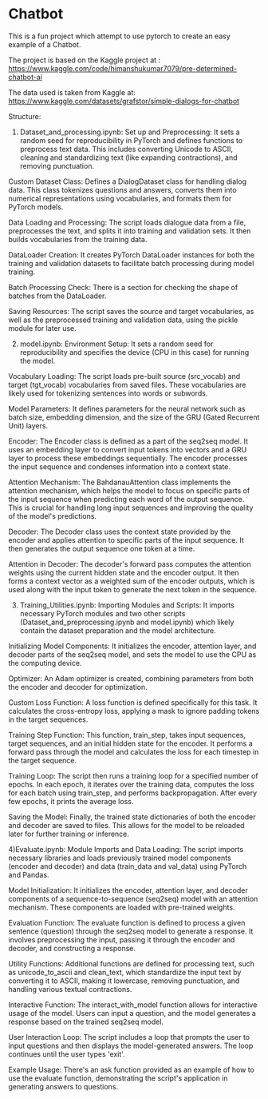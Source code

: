 # Chatbot
This is a fun project which attempt to use pytorch to create an easy example of a Chatbot.

The project is based on the Kaggle project at : https://www.kaggle.com/code/himanshukumar7079/pre-determined-chatbot-ai

The data used is taken from Kaggle at: https://www.kaggle.com/datasets/grafstor/simple-dialogs-for-chatbot

Structure:
1) Dataset_and_processing.ipynb:
Set up and Preprocessing: It sets a random seed for reproducibility in PyTorch and defines functions to preprocess text data. This includes converting Unicode to ASCII, cleaning and standardizing text (like expanding contractions), and removing punctuation.

Custom Dataset Class: Defines a DialogDataset class for handling dialog data. This class tokenizes questions and answers, converts them into numerical representations using vocabularies, and formats them for PyTorch models.

Data Loading and Processing: The script loads dialogue data from a file, preprocesses the text, and splits it into training and validation sets. It then builds vocabularies from the training data.

DataLoader Creation: It creates PyTorch DataLoader instances for both the training and validation datasets to facilitate batch processing during model training.

Batch Processing Check: There is a section for checking the shape of batches from the DataLoader.

Saving Resources: The script saves the source and target vocabularies, as well as the preprocessed training and validation data, using the pickle module for later use.


2) model.ipynb:
Environment Setup: It sets a random seed for reproducibility and specifies the device (CPU in this case) for running the model.

Vocabulary Loading: The script loads pre-built source (src_vocab) and target (tgt_vocab) vocabularies from saved files. These vocabularies are likely used for tokenizing sentences into words or subwords.

Model Parameters: It defines parameters for the neural network such as batch size, embedding dimension, and the size of the GRU (Gated Recurrent Unit) layers.

Encoder: The Encoder class is defined as a part of the seq2seq model. It uses an embedding layer to convert input tokens into vectors and a GRU layer to process these embeddings sequentially. The encoder processes the input sequence and condenses information into a context state.

Attention Mechanism: The BahdanauAttention class implements the attention mechanism, which helps the model to focus on specific parts of the input sequence when predicting each word of the output sequence. This is crucial for handling long input sequences and improving the quality of the model's predictions.

Decoder: The Decoder class uses the context state provided by the encoder and applies attention to specific parts of the input sequence. It then generates the output sequence one token at a time.

Attention in Decoder: The decoder's forward pass computes the attention weights using the current hidden state and the encoder output. It then forms a context vector as a weighted sum of the encoder outputs, which is used along with the input token to generate the next token in the sequence.

3) Training_Utilities.ipynb:
Importing Modules and Scripts: It imports necessary PyTorch modules and two other scripts (Dataset_and_preprocessing.ipynb and model.ipynb) which likely contain the dataset preparation and the model architecture.

Initializing Model Components: It initializes the encoder, attention layer, and decoder parts of the seq2seq model, and sets the model to use the CPU as the computing device.

Optimizer: An Adam optimizer is created, combining parameters from both the encoder and decoder for optimization.

Custom Loss Function: A loss function is defined specifically for this task. It calculates the cross-entropy loss, applying a mask to ignore padding tokens in the target sequences.

Training Step Function: This function, train_step, takes input sequences, target sequences, and an initial hidden state for the encoder. It performs a forward pass through the model and calculates the loss for each timestep in the target sequence.

Training Loop: The script then runs a training loop for a specified number of epochs. In each epoch, it iterates over the training data, computes the loss for each batch using train_step, and performs backpropagation. After every few epochs, it prints the average loss.

Saving the Model: Finally, the trained state dictionaries of both the encoder and decoder are saved to files. This allows for the model to be reloaded later for further training or inference.

4)Evaluate.ipynb:
Module Imports and Data Loading: The script imports necessary libraries and loads previously trained model components (encoder and decoder) and data (train_data and val_data) using PyTorch and Pandas.

Model Initialization: It initializes the encoder, attention layer, and decoder components of a sequence-to-sequence (seq2seq) model with an attention mechanism. These components are loaded with pre-trained weights.

Evaluation Function: The evaluate function is defined to process a given sentence (question) through the seq2seq model to generate a response. It involves preprocessing the input, passing it through the encoder and decoder, and constructing a response.

Utility Functions: Additional functions are defined for processing text, such as unicode_to_ascii and clean_text, which standardize the input text by converting it to ASCII, making it lowercase, removing punctuation, and handling various textual contractions.

Interactive Function: The interact_with_model function allows for interactive usage of the model. Users can input a question, and the model generates a response based on the trained seq2seq model.

User Interaction Loop: The script includes a loop that prompts the user to input questions and then displays the model-generated answers. The loop continues until the user types 'exit'.

Example Usage: There's an ask function provided as an example of how to use the evaluate function, demonstrating the script's application in generating answers to questions.
